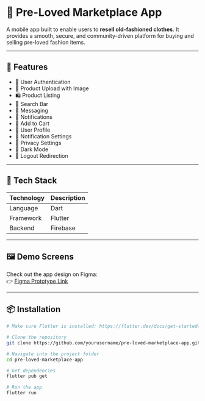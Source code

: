 # 👕 Pre-Loved Marketplace App

A mobile app built to enable users to **resell old-fashioned clothes**. It provides a smooth, secure, and community-driven platform for buying and selling pre-loved fashion items.

---

## 🚀 Features

- 🔐 User Authentication  
- 🧺 Product Upload with Image  
- 🛍️ Product Listing  
- 🔎 Search Bar  
- 💬 Messaging  
- 🔔 Notifications  
- 🛒 Add to Cart  
- 👤 User Profile  
- 🔧 Notification Settings  
- 🔐 Privacy Settings  
- 🌙 Dark Mode  
- 🚪 Logout Redirection  

---

## 🧰 Tech Stack

| Technology | Description |
|------------|-------------|
| Language   | Dart        |
| Framework  | Flutter     |
| Backend    | Firebase    |

---

## 🖼️ Demo Screens

Check out the app design on Figma:  
👉 [Figma Prototype Link](https://www.figma.com/proto/9yyuQ8nBDQuNJW1l81B28r/MAD-Project?node-id=1-2109&t=nd1fZ14IjDhibmPw-1)

---

## 📦 Installation

```bash
# Make sure Flutter is installed: https://flutter.dev/docs/get-started/install

# Clone the repository
git clone https://github.com/yourusername/pre-loved-marketplace-app.git

# Navigate into the project folder
cd pre-loved-marketplace-app

# Get dependencies
flutter pub get

# Run the app
flutter run
